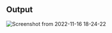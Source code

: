 ## Output
![Screenshot from 2022-11-16 18-24-22](https://user-images.githubusercontent.com/96137585/202186302-195cb22d-1807-42ad-8add-18007adb61cb.png)
